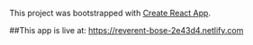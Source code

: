 This project was bootstrapped with [Create React App](https://github.com/facebook/create-react-app).

##This app is live at: https://reverent-bose-2e43d4.netlify.com
